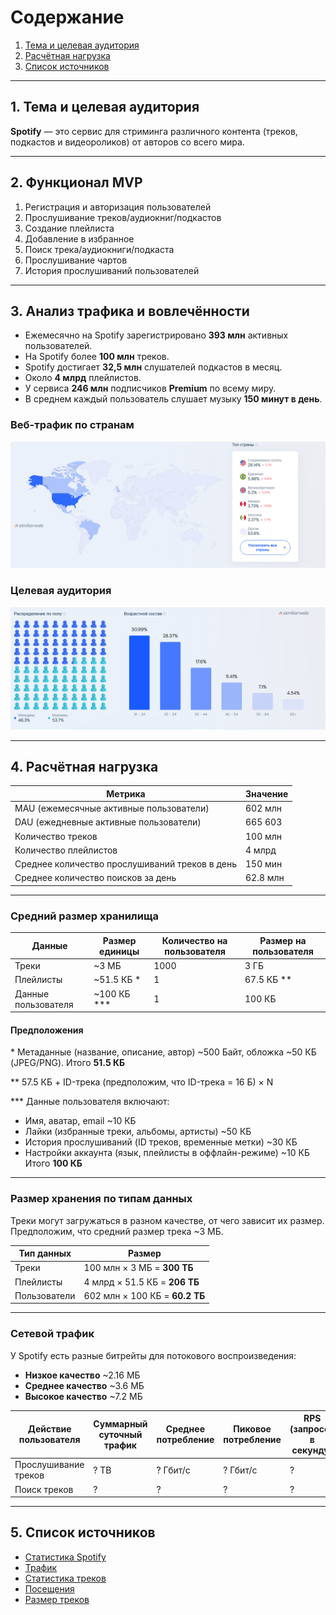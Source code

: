 # **Содержание**  
1. [Тема и целевая аудитория](#тема-и-целевая-аудитория)  
2. [Расчётная нагрузка](#расчётная-нагрузка)  
3. [Список источников](#список-источников)  

---

## 1. Тема и целевая аудитория  
**Spotify** — это сервис для стриминга различного контента (треков, подкастов и видеороликов) от авторов со всего мира.  

---

## 2. Функционал MVP  
1. Регистрация и авторизация пользователей  
2. Прослушивание треков/аудиокниг/подкастов  
3. Создание плейлиста  
4. Добавление в избранное  
5. Поиск трека/аудиокниги/подкаста  
6. Прослушивание чартов  
7. История прослушиваний пользователей  

---

## 3. Анализ трафика и вовлечённости  

- Ежемесячно на Spotify зарегистрировано **393 млн** активных пользователей.  
- На Spotify более **100 млн** треков.  
- Spotify достигает **32,5 млн** слушателей подкастов в месяц.  
- Около **4 млрд** плейлистов.  
- У сервиса **246 млн** подписчиков **Premium** по всему миру.  
- В среднем каждый пользователь слушает музыку **150 минут в день**.  

### Веб-трафик по странам  
![Веб-трафик по странам](/img/country.png)  

### Целевая аудитория  
![Целевая аудитория](/img/demography.png)  

---

## 4. Расчётная нагрузка  

| Метрика                               | Значение |
|---------------------------------------|----------|
| MAU (ежемесячные активные пользователи) | 602 млн  |
| DAU (ежедневные активные пользователи) | 665 603  |
| Количество треков                     | 100 млн  |
| Количество плейлистов                  | 4 млрд   |
| Среднее количество прослушиваний треков в день | 150 мин |
| Среднее количество поисков за день     | 62.8 млн |

---

### Средний размер хранилища  

| Данные               | Размер единицы | Количество на пользователя | Размер на пользователя |
|----------------------|--------------|--------------------------|------------------------|
| Треки               | ~3 МБ        | 1000                     | 3 ГБ                   |
| Плейлисты           | ~51.5 КБ *   | 1                        | 67.5 КБ **             |
| Данные пользователя | ~100 КБ ***  | 1                        | 100 КБ                 |

#### Предположения  

\* Метаданные (название, описание, автор) ~500 Байт, обложка ~50 КБ (JPEG/PNG). Итого **51.5 КБ**  

\** 57.5 КБ + ID-трека (предположим, что ID-трека = 16 Б) × N  

\*** Данные пользователя включают:  
- Имя, аватар, email ~10 КБ  
- Лайки (избранные треки, альбомы, артисты) ~50 КБ  
- История прослушиваний (ID треков, временные метки) ~30 КБ  
- Настройки аккаунта (язык, плейлисты в оффлайн-режиме) ~10 КБ  
Итого **100 КБ**  

---

### Размер хранения по типам данных  

Треки могут загружаться в разном качестве, от чего зависит их размер. Предположим, что средний размер трека ~3 МБ.  

| Тип данных   | Размер                              |
|-------------|-------------------------------------|
| Треки       | 100 млн × 3 МБ = **300 ТБ**        |
| Плейлисты   | 4 млрд × 51.5 КБ = **206 ТБ**      |
| Пользователи | 602 млн × 100 КБ = **60.2 ТБ**    |

---

### Сетевой трафик  

У Spotify есть разные битрейты для потокового воспроизведения:  
- **Низкое качество** ~2.16 МБ  
- **Среднее качество** ~3.6 МБ  
- **Высокое качество** ~7.2 МБ  

| Действие пользователя | Суммарный суточный трафик | Среднее потребление | Пиковое потребление | RPS (запросов в секунду) |
|-----------------------|--------------------------|----------------------|----------------------|------------------|
| Прослушивание треков  | ? TB                     | ? Гбит/с            | ? Гбит/с            | ?               |
| Поиск треков         | ?                         | ?                    | ?                    | ?               |

---

## 5. Список источников  

- [Статистика Spotify](https://thesocialshepherd.com/blog/spotify-statistics)  
- [Трафик](https://www.similarweb.com/ru/website/spotify.com/)  
- [Статистика треков](https://habr.com/ru/articles/375365/)  
- [Посещения](https://hypestat.com/info/spotify.com)  
- [Размер треков](https://www.whistleout.com.au/MobilePhones/Guides/How-Much-Data-Does-Spotify-Use)  
